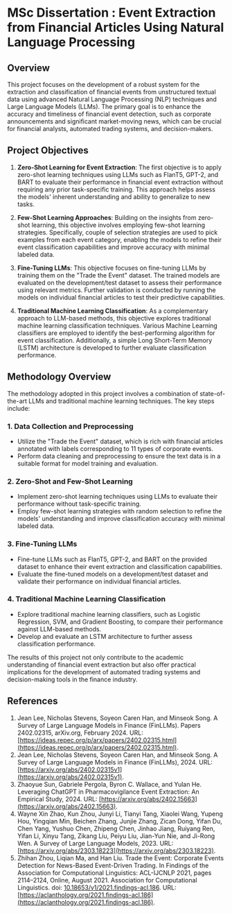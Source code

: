 # MSc Dissertation : Event Extraction from Financial Articles Using Natural Language Processing

## Overview

This project focuses on the development of a robust system for the extraction and classification of financial events from unstructured textual data using advanced Natural Language Processing (NLP) techniques and Large Language Models (LLMs). The primary goal is to enhance the accuracy and timeliness of financial event detection, such as corporate announcements and significant market-moving news, which can be crucial for financial analysts, automated trading systems, and decision-makers.

## Project Objectives

1. **Zero-Shot Learning for Event Extraction**: The first objective is to apply zero-shot learning techniques using LLMs such as FlanT5, GPT-2, and BART to evaluate their performance in financial event extraction without requiring any prior task-specific training. This approach helps assess the models' inherent understanding and ability to generalize to new tasks.

2. **Few-Shot Learning Approaches**: Building on the insights from zero-shot learning, this objective involves employing few-shot learning strategies. Specifically, couple of selection strategies are used to pick examples from each event category, enabling the models to refine their event classification capabilities and improve accuracy with minimal labeled data.

3. **Fine-Tuning LLMs**: This objective focuses on fine-tuning LLMs by training them on the "Trade the Event" dataset. The trained models are evaluated on the development/test dataset to assess their performance using relevant metrics. Further validation is conducted by running the models on individual financial articles to test their predictive capabilities.

4. **Traditional Machine Learning Classification**: As a complementary approach to LLM-based methods, this objective explores traditional machine learning classification techniques. Various Machine Learning classifiers are employed to identify the best-performing algorithm for event classification. Additionally, a simple Long Short-Term Memory (LSTM) architecture is developed to further evaluate classification performance.

## Methodology Overview

The methodology adopted in this project involves a combination of state-of-the-art LLMs and traditional machine learning techniques. The key steps include:

### 1. **Data Collection and Preprocessing**
   - Utilize the "Trade the Event" dataset, which is rich with financial articles annotated with labels corresponding to 11 types of corporate events.
   - Perform data cleaning and preprocessing to ensure the text data is in a suitable format for model training and evaluation.

### 2. **Zero-Shot and Few-Shot Learning**
   - Implement zero-shot learning techniques using LLMs to evaluate their performance without task-specific training.
   - Employ few-shot learning strategies with random selection to refine the models' understanding and improve classification accuracy with minimal labeled data.

### 3. **Fine-Tuning LLMs**
   - Fine-tune LLMs such as FlanT5, GPT-2, and BART on the provided dataset to enhance their event extraction and classification capabilities.
   - Evaluate the fine-tuned models on a development/test dataset and validate their performance on individual financial articles.

### 4. **Traditional Machine Learning Classification**
   - Explore traditional machine learning classifiers, such as Logistic Regression, SVM, and Gradient Boosting, to compare their performance against LLM-based methods.
   - Develop and evaluate an LSTM architecture to further assess classification performance.


The results of this project not only contribute to the academic understanding of financial event extraction but also offer practical implications for the development of automated trading systems and decision-making tools in the finance industry.


## References

1. Jean Lee, Nicholas Stevens, Soyeon Caren Han, and Minseok Song. A Survey of Large Language Models in Finance (FinLLMs). Papers 2402.02315, arXiv.org, February 2024. URL: [https://ideas.repec.org/p/arx/papers/2402.02315.html](https://ideas.repec.org/p/arx/papers/2402.02315.html).
2. Jean Lee, Nicholas Stevens, Soyeon Caren Han, and Minseok Song. A Survey of Large Language Models in Finance (FinLLMs), 2024. URL: [https://arxiv.org/abs/2402.02315v1](https://arxiv.org/abs/2402.02315v1).
3. Zhaoyue Sun, Gabriele Pergola, Byron C. Wallace, and Yulan He. Leveraging ChatGPT in Pharmacovigilance Event Extraction: An Empirical Study, 2024. URL: [https://arxiv.org/abs/2402.15663](https://arxiv.org/abs/2402.15663).
4. Wayne Xin Zhao, Kun Zhou, Junyi Li, Tianyi Tang, Xiaolei Wang, Yupeng Hou, Yingqian Min, Beichen Zhang, Junjie Zhang, Zican Dong, Yifan Du, Chen Yang, Yushuo Chen, Zhipeng Chen, Jinhao Jiang, Ruiyang Ren, Yifan Li, Xinyu Tang, Zikang Liu, Peiyu Liu, Jian-Yun Nie, and Ji-Rong Wen. A Survey of Large Language Models, 2023. URL: [https://arxiv.org/abs/2303.18223](https://arxiv.org/abs/2303.18223).
5. Zhihan Zhou, Liqian Ma, and Han Liu. Trade the Event: Corporate Events Detection for News-Based Event-Driven Trading. In Findings of the Association for Computational Linguistics: ACL-IJCNLP 2021, pages 2114–2124, Online, August 2021. Association for Computational Linguistics. doi: [10.18653/v1/2021.findings-acl.186](https://aclanthology.org/2021.findings-acl.186). URL: [https://aclanthology.org/2021.findings-acl.186](https://aclanthology.org/2021.findings-acl.186).

